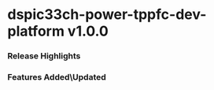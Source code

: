 # dspic33ch-power-tppfc-dev-platform v1.0.0
### Release Highlights



### Features Added\Updated



